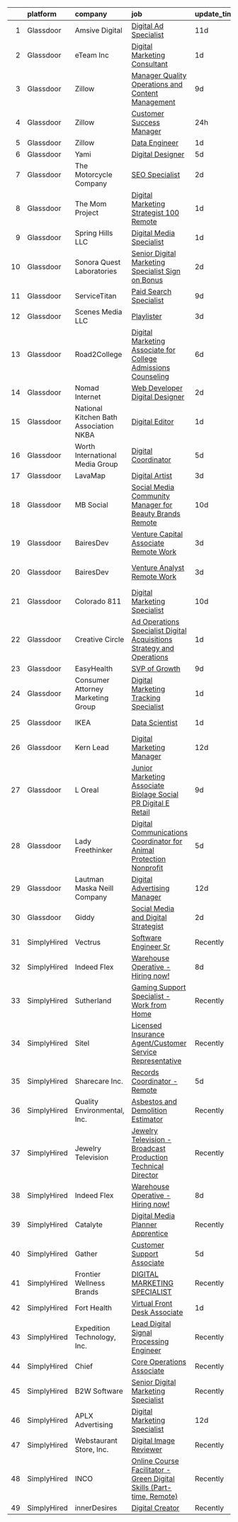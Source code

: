 

|    | platform    | company                                   | job                                                                                                                                                                                                                                                                                                                                                                                                                                                                                                                                                                                                                                                                                                                                                                                                                                                                                                                                                                                                                                                                                                                                                                                                                                                                                                  | update_time   | location                 |
|---:|:------------|:------------------------------------------|:-----------------------------------------------------------------------------------------------------------------------------------------------------------------------------------------------------------------------------------------------------------------------------------------------------------------------------------------------------------------------------------------------------------------------------------------------------------------------------------------------------------------------------------------------------------------------------------------------------------------------------------------------------------------------------------------------------------------------------------------------------------------------------------------------------------------------------------------------------------------------------------------------------------------------------------------------------------------------------------------------------------------------------------------------------------------------------------------------------------------------------------------------------------------------------------------------------------------------------------------------------------------------------------------------------|:--------------|:-------------------------|
|  1 | Glassdoor   | Amsive Digital                            | [Digital Ad Specialist](https://www.glassdoor.com/partner/jobListing.htm?pos=125&ao=1110586&s=58&guid=000001837370e82e8a4fc57b3778ee11&src=GD_JOB_AD&t=SR&vt=w&ea=1&cs=1_3592ab04&cb=1664089123489&jobListingId=1008136900983&cpc=451933188B21919D&jrtk=3-0-1gdpn1q40kluu801-1gdpn1q4gi3ag800-7e8c2956a31b43bf--6NYlbfkN0DB4gnCxYQmhsXk7zDTdDoRXRJHNTleUKHVVK99iXMeRfg7Q8-Th8S11n0JvsN2-CWfvafV0w3ZLnc8hOmdQkcIaCZ_FiNXRg0QNhqFgY264pB_sYBHkftYS4caLeo9OhX_1WUvqNfbNNNGadoCdLsqS_v2ztyUYDaZV7bXULEaUqY5h24ksmPQkblkfzq8-9C_pwQADnRBse3E-IPl886DqHx0SH5P3b5UcXP6VnwGhWAgg0nO6y66cvBXbQZOTIrkjY0czRgQ6bFOfEvWf1u2i4F4BPICTS1b0YDfjlBerqcReBnfJ2lZSeXXD62J_0Fyu_2hI3CMhSg_M06jUvQE5p97398CMlvDo13JfUftQGg4Doir5F9V4cBvHElmuvdpsgw56EpZ9rmrE8sUePHBOSCFrhWNH13uJxSYFQqoRu0yPSqVQUhms9U1KZjRC_slUAKayvi8HmzYpqUaVAcSOqSOTEZW4WFJUMijZ4CGuOYeRy65sspzaOq2jQLClZaW8e5TAFwydemXRsqbYYoiFu2fyotPmoBh9zynzlmLhj3ORMQur82n6nIn2u93Drk%3D)                                                                                                                                                                                                                                                                                                                                                                       | 11d           | Remote                   |
|  2 | Glassdoor   | eTeam Inc                                 | [Digital Marketing Consultant](https://www.glassdoor.com/partner/jobListing.htm?pos=103&ao=1110586&s=58&guid=000001837370e82e8a4fc57b3778ee11&src=GD_JOB_AD&t=SR&vt=w&ea=1&cs=1_7c9ef189&cb=1664089123486&jobListingId=1008158800454&cpc=AC285F3A3ECA6BB0&jrtk=3-0-1gdpn1q40kluu801-1gdpn1q4gi3ag800-94cd8eb53bfaed8c--6NYlbfkN0BrebvuryEatuNHUHZCAQUz0OnV0ltSPb-mADEOcHGVot9rTrxxekT_0oFh76gfC5k5LeVQfnXvI8wM53Y-Csm-5cBb6jwzgR11OBGLeGzG466NRc4gsRcZAo5FARi2Yzm0xM9gTqA7MhLisfmWzblMF6E4pE4q3_0JGe-eNeBW-IZZ1PVcEkWdU6YDPMCchY9O-deZ03Hr4tIoz12vUpcvCNW5THYBqp7GpVETstXKwyqkxvFnZVYhJXfoZjwB0RXTzChr8PjmQhau1c25JtsrmXTxxLI0sLTt-kFotdJ49ipeeLipfMckZnr9CY4dVzeh3yFD7LUCY1iPMgUWIPC41dy-VbbHP4nBH3F3SmyNoNRQhanAs7gYuPleS32qBXnLcvoDhhhYi3SL19eQJg6iAcyPkztraGN1TYZKurU2J-fyVJ2zFUrahDbgJbLNYp9SFhwCIfzXYKW2s2NRECSqn5OoedGWms42WzZ6QMCH7uLVF9UG9xloKO3spPhh1N4JVt9BaPtj0GxvX6n-uJdR)                                                                                                                                                                                                                                                                                                                                                                                                              | 1d            | Remote                   |
|  3 | Glassdoor   | Zillow                                    | [Manager  Quality Operations and Content Management](https://www.glassdoor.com/partner/jobListing.htm?pos=127&ao=1110586&s=58&guid=000001837370e82e8a4fc57b3778ee11&src=GD_JOB_AD&t=SR&vt=w&cs=1_49c5f7c4&cb=1664089123489&jobListingId=1008142971858&cpc=3BA4CE39D5B5DEF5&jrtk=3-0-1gdpn1q40kluu801-1gdpn1q4gi3ag800-b512a9d381083509--6NYlbfkN0ANMurRYyPEXg08u6OamUd1Mvhk-zhFSGYIZgoJR86UvYL2v6MoUqae-sD5DnU21vrYSMqNw6yQSVpDjqauj1fY9oHvo2yLAQmV-lRismGLIIw_J2yM8CgIONIED3uiS_vgikH6i0gPHg8UuszQTH-4pyEwtLvPN9Ahzu_37iSzly4g3M-iCKg05xx3HxPuhMw-ni3pmgw8pU2v317PHV0nG8vrsGQgd-rRZ0bzSMuvvCPJ6dYJ9OOcib3qg_suWEzD_kUtV_wCJQN5MGwOkn5nmTRWz8siDgEvSIhOOA1bK05C7_NyGLhYs6jFeJLV2Rzjq2t4ZWQVaZ3TSUoLBQ2TUDNIIjqo-zllWJ5UBnMPkQOEoQbJnhRmr38oxo7bkpvqx35bs18cgV8zNvz_EaJyt5SjOUgjm90Qqyz6OKQlOUP-P9jTPox2oAZIq4m3LdpU3L0phBq-ANDxkDiK2mnqwqR6ecKbiLJfRGm_gyMq0L-iYe2njQ1aEBkUe-a4-pEkelUep7DrO5-a-nXtJuh164YP6BOZ5LYhsFoiumbrudgkIJSdNXFbtehJd3dwXc6VH8GkRdOVL997Pg5ClP_M6EmOeqxoCwtXUR2lksbIEeJCJUmQv-CpTbalNPtEyVb481ylyVmsGaEL9GvNhXVXvKkmg-bhRNiXpH0huqjONqsrdDJVHtHqqZ93vjhwbs4ioyy5zfehbSViekR5NZ4JG9RmyJuXAh9XyzphGxpWrtLOK4e9-WndT2jNXN11AqTvawCVT8SN_-6L2Arj-LxxWlHRm5DX1wdp281KaO07Mo2wDEPhTU181XCahkE9tKBWkkEWPajjGAbfcL5cgAvRFXjagAbjiN1Z6zYgz_poUqu70pHK3foGSDCXqZv14Iv214FKkcAKDA%3D%3D) | 9d            | Remote                   |
|  4 | Glassdoor   | Zillow                                    | [Customer Success Manager](https://www.glassdoor.com/partner/jobListing.htm?pos=102&ao=1110586&s=58&guid=000001837370e82e8a4fc57b3778ee11&src=GD_JOB_AD&t=SR&vt=w&cs=1_7c2ff243&cb=1664089123485&jobListingId=1008159845063&cpc=47CFDC01B3F81FAC&jrtk=3-0-1gdpn1q40kluu801-1gdpn1q4gi3ag800-26631222c620f7c9--6NYlbfkN0ANMurRYyPEXg08u6OamUd1Mvhk-zhFSGYIZgoJR86UvYL2v6MoUqae-sD5DnU21vqr81Knm1eiaBNvrsQwIm-fBboLLmGflxh6BH-J9SAVrBxqS1XpqarTwnwrcpqYnH6A6XoAeUnSCgVBCyWW0BLEKs_4HrEb4mCvBiWuHX2FmZ7uqpDXr8DxKazsPRva4CytzPCvYyoDCPyVBdY0CSsV0VfDqV_-uH54ue_5FvjS812vLnjzu1Q9Qu7Gxj3BELZT4yjBuzBByA0w_xIq_byOnMUzfM0D4xZW8GiqInw56rWdCYpU_3_FjIcSuAzhTVoq-wpE30uywbflmKft2cWXYiPp2Y5D1AE6U1UBBvBbZ-L1FnD9q6ls1eRBt5bhy9aufpz2Z7jfD2-McFabNRc0PV0x4Qj1KDlIjEt0rEQ9hllqOAcO_TAxzpJASivoZaqQNeoyRD3dzzskwtDHNbccqDVO5s8oxnDVvB7Vzv0lnN8HXN3q6mNtZdquEEP5OF8GjRnK24tE6afxckynNnb2jGgtVpvAoN3OoSkLKm10b_Oq3MCMGYGKrYpHvsrEZY-qPqNEUF9i9-y54FUyFCgWV5f7rT7ysqUg6U3MpXsmHuHbX2Y3LAE4VKv5fZs9HXrNXlkdJJOFnIJxgmpvoQ4PhORV8Y7HSnAW8jN4a0fj79_HOxrh6RoGpiaoNNWAdQTlz8WYL1NBL_7y-PeYin-BXb5PFtuFjLrICYTWyIAlMw3C5mEN1DWr2T7ssY1rwblqV6pufMKcVUjEj1-K98tBmzIdp2gFRratecp5Grp8bD4SXln-bvg-ZAWMQY3CePV1q7VaM42o3vkLHY4RNiWvC_f6b6rLqp39voxGQr1Kj__b1MgtdQxbStZqS9AJ89EQ_v31_NT7QCtHl-LZbkx1)                       | 24h           | Remote                   |
|  5 | Glassdoor   | Zillow                                    | [Data Engineer](https://www.glassdoor.com/partner/jobListing.htm?pos=123&ao=1110586&s=58&guid=000001837370e82e8a4fc57b3778ee11&src=GD_JOB_AD&t=SR&vt=w&cs=1_9dd1ed49&cb=1664089123488&jobListingId=1008158815113&cpc=334ABAF5D42DC775&jrtk=3-0-1gdpn1q40kluu801-1gdpn1q4gi3ag800-9b838f3fa34a3a8c--6NYlbfkN0ANMurRYyPEXg08u6OamUd1Mvhk-zhFSGYIZgoJR86UvYL2v6MoUqae-sD5DnU21vpd6F71dVOA3gwx9yW3PweXasV1ItZVuZv-gGuvxOsIlgvkE7pDD0_Y6h4rBNqph8qUcSZMbYNn-6TjK5vEdB_NXg5EXOgQsb-pANJutfmiLn2YQYJc6MmZqkr_qliwgWoEmiB-mu9r-ZfipXcTDbT3CEvf9xBjtQo-AifD9slph4-K4ykdDZ8ra3NiuGyFu706mOM7Bb6XHNazPBFneXxAzaEoPPOQnLHWOZrNYGv7BKnzTyvIKskhSELVa3_uTclMwAwyB0hax1oK-nkaEtV4kZwhvJ7XlPumYiHPaWGJxvMsVdhwp4H8-YG_QgEYy7nrGrNlBvoAlWGmr8CyG1QdykajTtRHLNKKEYDa2BJs_0lGy4GsZn9oL7-zrpdWbH0xe0Ii0I-pWc9V05AIgQHI_i7_NvK0v4AccLr1N0DCaqtpcCZISuJ0hOQFhTgCFWxlC6N2T5VbhLZ08IFQbHrvWLykQtaRzFhfCqYjAhHIxiql768WsOld9z9VgXWbRkHxvYzlOkOuTjHQbvOwtfMuhPacnYEDA-zin2Insz4fNNLbEEFcNgo7UEjJ1QjSYd_knsCzmCAAnDuY9FNxxJ4YIbpVOfVXMJ2ypfAUnX2jhkDyggH-VDdy1XYSmy51eVWzDBF4LiRgLidMXuiTHk7IL78fxC-TLeiJSQXr05DKVRagi3QF22DuU7GL4M81UIu1SpxUKEGPhviQUBs1NjIxHtpZcvvq6SDZfT2ev0SyrNNHgx6XLVmMwXzTzlWjLRixHT9z7Jgkklc7u-Iom5-xotE2TbE3S00XUTLPGH36vCiBFTZfjvJCwxV6r0nh01Lc8RheUgksHg%3D%3D)                                      | 1d            | Remote                   |
|  6 | Glassdoor   | Yami                                      | [Digital Designer](https://www.glassdoor.com/partner/jobListing.htm?pos=101&ao=1110586&s=58&guid=000001837370e82e8a4fc57b3778ee11&src=GD_JOB_AD&t=SR&vt=w&ea=1&cs=1_57e1c3f2&cb=1664089123486&jobListingId=1008149543553&cpc=F929909D2225707A&jrtk=3-0-1gdpn1q40kluu801-1gdpn1q4gi3ag800-d96790f07ddfb524--6NYlbfkN0DsBOlmEAMqZtav1V1WKZO3RUElpafjggtWvxyDQ3xFSnW2ELFgJeLX3S5xFeisUPMw82b5JYcnJNXu1QexHkiyMgdkVeTHVR0rJVBYbdWKeloc5xYfv3eVNueJ_bKSsVQdqM4vvwnu1xSTpv0VSoFJ7DPATGJpk9r3Z3q7WHdgifquY24OuuFa8uuWs7fOfszMSKLGC-3Sc3O4Y_RvbNKViSIGJ1VDbOQzTLo36p6-y7hJ9-YSsdZPiOFBSebBsRkiV7HrqX2f3BpX19-yc1mpl3PU1-QIH7Y1MhRHY1U1Tpw3wM3oaPwT4lq4Z87fp9fViXZ2Tch7VWZXixYMKLGG42PD7nb8sghwFilxPGawhoKripT01lKtb7gPaSkb6TQ7sMaNjlFpQFaIDxLP0GKAuFTOWI_CGx0ey3NuTD84pQ2o7vfyJMnCmZzYOiq3QZuse-fkRZ5zMQfgsgChnuUCNiwW11YsP-Q88ZQsbJCGjbCM7U1aMOntQZ9sClylG_1-DbpYwvrSbg%3D%3D)                                                                                                                                                                                                                                                                                                                                                                                                                              | 5d            | Brea, CA                 |
|  7 | Glassdoor   | The Motorcycle Company                    | [SEO Specialist](https://www.glassdoor.com/partner/jobListing.htm?pos=124&ao=1110586&s=58&guid=000001837370e82e8a4fc57b3778ee11&src=GD_JOB_AD&t=SR&vt=w&ea=1&cs=1_93fe0e39&cb=1664089123489&jobListingId=1008156490578&cpc=FB7E4A1762AE5BEC&jrtk=3-0-1gdpn1q40kluu801-1gdpn1q4gi3ag800-d51e5010718780ff--6NYlbfkN0BYprW8Dor6kNDGAuuEocyTVe4dhPo-m1VSLXrSOuTqzXvcd9gg71SY5VJwxmYlbE0dOLNNbyQRPHehwhf7S_jHBuffZ0EAY9NI5OJazgoBDFyUiY2bhta2Dys4euR9A3mFilC8RFPcC15ut7FsZ4and82h-1YhAlpdW048XRN3Ls2JiWoWFHRk1SXiEZ7EN9-AjA8SD0AbjmPWc3nrPRJO_KO3iYqNl0lx1GOkK-MiYK_Bldvr1u5iHNI-Cqcw9wKC7xheIrMzz8n-qXVR9ubNQh8e29CtwkwhCjW_96QYLtnk0fXajcjIFJUZds95xkLsiaqzGFQD6FihC7C5O5HTfLA54rIGDBmAiuaJWdrc5WvzQY_WoxPQ_fqp0milWuHyuAAiOy6W2EiS--4CWrvKxuTHv4JNt4Ohx3iBKowATduLeKFkiaQtjPxC_qID4bpiSn7Xv2GDnbRUYwSqVWvq7_mKLFdGBYomRbMZr3NvBwZl0Qsfgd2ZhQ4NEW5upqdrhSYKNkQmcw%3D%3D)                                                                                                                                                                                                                                                                                                                                                                                                                                | 2d            | Remote                   |
|  8 | Glassdoor   | The Mom Project                           | [Digital Marketing Strategist  100  Remote ](https://www.glassdoor.com/partner/jobListing.htm?pos=128&ao=1110586&s=58&guid=000001837370e82e8a4fc57b3778ee11&src=GD_JOB_AD&t=SR&vt=w&cs=1_f2cb20f7&cb=1664089123489&jobListingId=1008158738687&cpc=D2F1DE17EE1F43B9&jrtk=3-0-1gdpn1q40kluu801-1gdpn1q4gi3ag800-afe3f1347b343810--6NYlbfkN0BDp_epf89aHDQhKpPegNJQ_ldQpEFZQsM9OcONMGxWx6pU56EKHF58QjVdAUvn2gU7wp6Hcq9Q4GH_2f11JZrMLabBr9JjHHbdC8EdJi9QeTCjBRnjv8erB5_zPgBpJOZcI2DWEBQTr0U3VcDGhK4276dHzdoFXkEd9N6KVlAPRizZPNIPBHIihUFQhUkQS6XqPDcuHdYtV3KLlkA9wnIaugHQdVz1Zsvn3Gz2KwQ6LlqeGhEwWJZEuOHA4TIfCNzOMfvog_JL5LjLpfXpomSNNknyfniG5VT0E3RgUZEVqHqVqP2_w1Mmyt4NWfmy21t6RSDWjKTgH5N3pDW9qL4o2npkVW_0DUdUlnt3TLzdPjoVmgqG6rUdq7nmROMZWU2YDj8-FB43xd9mJPyju02BCHpA701c3o1clWPZzImkfaS8XPYSP2ksy869i38R0cCzgAgb8e3qA8iqE5NQNE4iPQDJHP7RSOROug0_WrYW5OZ2sWUZSGiKauS-RH8N9KmwYpad3XArv9tPsCp359ykmCVwSAykVKb9Cx88Pja9DEGQxduUPAmhJ_XS3e9JXmgUr3za-92X1Wp_JTxpIXJa8vOF2HiMUplBtidDPk983L-OTmoNNpifIEAObplNaBeg_89c14lB7O7cc1Z33Eea8eHsHW_RzNhH1tjFg_lmLBGrnk88PGlMgqdKf5IgdisUunTMs7560Q%3D%3D)                                                                                                                                                                                                         | 1d            | Remote                   |
|  9 | Glassdoor   | Spring Hills  LLC                         | [Digital Media Specialist](https://www.glassdoor.com/partner/jobListing.htm?pos=110&ao=1110586&s=58&guid=000001837370e82e8a4fc57b3778ee11&src=GD_JOB_AD&t=SR&vt=w&ea=1&cs=1_c6c389cb&cb=1664089123487&jobListingId=1008158776054&cpc=9C2286EA3771AAF6&jrtk=3-0-1gdpn1q40kluu801-1gdpn1q4gi3ag800-4f2ab663d283052c--6NYlbfkN0DCQGkl4yjBXQKrkxms2b6Fc-bGq20qQYP0jT7C5xLs0oAdPAWnnKEPQa6nstvJMIVMRtrAK5anaKJaafNGs5ZPP5woMHrf6GgsgYSfi-Lgj80o0jnWJ0ZfE2c5MZOMpIaT2sHYx1QvebypAMnBwcgJCKaEVoR6d_d7QvgmYMFy1CfgO_Parcmhu3BCfqfHNstVfLC-8mhj4OJNbY3dnCUUeB44uLPToU7RF_oB9X2gZ4ttbnxZpI-RhBhkN5UIHpIWNIs2goRXNYAEhHHcMJlQ_LFTx-l9qvF2qridzTTdAmzE-8WR3bABpJhclcCxAAFKHotsjrSLKMkzcGV0c4-h7s5vZrGnZ4Zm60DOTqh41W7h2JPgr82kMnodezcXfB219hAYq6pUxtRCAFHOT3et07iJobG1XoboHOidztH5RkaZHHmThZ8RJzyPu1KHNcXzyEQ33WcB777oyj2rhiqidLKyC1MH7OCSq1XNI3XBftpcgHrDeNgjWwB7IP1u1DxTfhZShyzdAK5dpEBpPN9d-bRQXAL1IoItFXoKaMsUMw%3D%3D)                                                                                                                                                                                                                                                                                                                                                                                      | 1d            | Remote                   |
| 10 | Glassdoor   | Sonora Quest Laboratories                 | [Senior Digital Marketing Specialist  Sign on Bonus  ](https://www.glassdoor.com/partner/jobListing.htm?pos=121&ao=1110586&s=58&guid=000001837370e82e8a4fc57b3778ee11&src=GD_JOB_AD&t=SR&vt=w&cs=1_310000aa&cb=1664089123488&jobListingId=1008156637092&cpc=1FDE87803EF93CD3&jrtk=3-0-1gdpn1q40kluu801-1gdpn1q4gi3ag800-c468efc7749deed2--6NYlbfkN0CLMxA_imILDyo2OlOfIEYimuMRiFOJPOH2lu7xdIKkrSn4mvyEVXeQCKe6LXsjud7QNkEu6w-SqyNmK3tMa3ZlDmLn8J0lSv5XvX0MIBdT9NAJyv9Faw-kGT6eT4Nb1aSP8_fAvOFwwKdYGu0yUA_iQcHVNiIPlgB2PlVTvOg31ipZ3ci0ce6fsPPhWK14tcsEu_dDoCuIFwDWLkl6U37IVPAumPbznhsgXlVl9K0fHrjPPH8CC0nKnrxYqVLkPptF2jKhvuTukXeA1ca9Z4mEL8yYm82ZrPc5WBGfgxiUlNA1OSn7wS5egu-hsk3QX3UE95tEFetThIoKEUWabDR9gWYf3scK-ozeeslbg5da9UcK_lTws0A-bEgcnL9rbwfdzCYl3cjIlgdNecg9hTMJVG1U9ctTOdME7IWbXnz4PTnoU_mzqfUC-yfHJI37IKngLnB9CCu7SNQr-adAl00Lvtu5LdM54XVN5k1MllrCgZWdeYxb4DN_sVDFvTQ1e5oQKJcn7ha6CGCHal-OJGUBcRgEpNaprEDsNt0rDmXJDxWZXBEgvHlIL5eIRIHSxpttoG-Tx-bISAriq0TvSTmMLzDzB3U7txZMS_lWufKNhQ%3D%3D)                                                                                                                                                                                                                                                                                               | 2d            | Phoenix, AZ              |
| 11 | Glassdoor   | ServiceTitan                              | [Paid Search Specialist](https://www.glassdoor.com/partner/jobListing.htm?pos=129&ao=1110586&s=58&guid=000001837370e82e8a4fc57b3778ee11&src=GD_JOB_AD&t=SR&vt=w&ea=1&cs=1_a4e06728&cb=1664089123489&jobListingId=1008142568738&cpc=6FC5BA77C9A4CD78&jrtk=3-0-1gdpn1q40kluu801-1gdpn1q4gi3ag800-56c33c2856e02892--6NYlbfkN0A4vLM9z5zMJTUZZaLrvsrPGeGpHv9bc4tL3nU-q2B-hDS5thtE9vxNwXi69m8CLaHXRrlwXY7k9Chn1F6zjt33sdo-KxkoHKzM0fm1FuXsK--tENTCU4x6LZiZFi2Ow6NM5s5Id0UBtdB47ellBFaJh9kPOeZ5rg3sFgcJl6dUPdk3p5xzVWxSq5LWjGUgSuYjKd5LFcIqIPaXl3sIyyPMZ9Gj4Rq2VbmV2SwmHS1D0bT4__rSbf4u-J_S0a9q9VjTO6aa-2vvdfu49YRBXdbNOpIHZTwP5qmYyE_YP4H36TmTjXr1Axoje6Ru1yUK4XGO1Rhy9cqMkOJXDpREmusAbmGqC0_4yGqJZ3b8uqxTv-5EYV3ZBej62J3Vl20EoeAo7SK9WhFCz7ioHa9WG3vnhElBUirT0I8ahF6Gl_XYjgTf54LEsx4kbb2nP2YdNYyPh0h6vSIDAg3L7wu8A6dgerreSQ6ncfkzxxcuWQjktgj2LwyWrzSo9Z-cO8W5xLVBcKIi1VnAZw%3D%3D)                                                                                                                                                                                                                                                                                                                                                                                                                        | 9d            | Remote                   |
| 12 | Glassdoor   | Scenes Media  LLC                         | [Playlister](https://www.glassdoor.com/partner/jobListing.htm?pos=104&ao=1110586&s=58&guid=000001837370e82e8a4fc57b3778ee11&src=GD_JOB_AD&t=SR&vt=w&cs=1_b5a20747&cb=1664089123486&jobListingId=1008153522158&cpc=334ABAF5D42DC775&jrtk=3-0-1gdpn1q40kluu801-1gdpn1q4gi3ag800-ceace85a20f6c603--6NYlbfkN0A0fDXu9eF39rbKD2xdim8xGEgksx_b2RsJFxTRJ_NJDu5s6a7KwXTJSZmwKOJfoi0Qz60Q000XOVXsRDfxb9ZcCTqAu61i5NEeRXcGAKmXEH4tmeYiZmY3R6GAdEAubxxZDA049_kGnOjh8_y_hYfN7-MnoU16JFpsEZGcimRjmqU8zveod_X4IQf1Lt7MltMB10VC3VG6gXuamvonJqZ-P7BUuF9vQniXFSfstjiBx8IoG8msbJ5LpqVrZ8ogyDvivVPiIulVpNTUWyl1BaWFl3WAQDe2CU4fFPSiiOMtfNgS-CHVf0iH8qKrsPvmeHs9DTv4IgkX4rxRwuoFAqkXphynJWW9oHUTHgachMqbTtN3qsQ7SlsSflZHcoZtJTUcYmvQnNBRU3pHtZxAReJJd7BT96MU_gFVyiPwOf4p5WhZAkweYobA-KDi1dUjzV4zfDIDQzi9SRKcgSMTUbXVUgAGrWYpFACMEZEgWpDiD2U0mttDAAt-Pep-ZA4aHnsZjhsZ-PD4Q24BO_83qFzZ_9jN_x372sdwgnsCywnfKRiN51hFrIDrppR75fZKyZc51U-3gcPaFmfA9nvamV4s7DmL4sKtRmWEhLnAxHo_mIpKEcq2kswR69Q3pcZGA--S6DFDk5eJ2g%3D%3D)                                                                                                                                                                                                                                                                                                         | 3d            | Remote                   |
| 13 | Glassdoor   | Road2College                              | [Digital Marketing Associate for College Admissions Counseling](https://www.glassdoor.com/partner/jobListing.htm?pos=115&ao=1110586&s=58&guid=000001837370e82e8a4fc57b3778ee11&src=GD_JOB_AD&t=SR&vt=w&ea=1&cs=1_632667d1&cb=1664089123488&jobListingId=1008148102236&cpc=8795CF9063CD573D&jrtk=3-0-1gdpn1q40kluu801-1gdpn1q4gi3ag800-ffe516d4d177cfce--6NYlbfkN0A4hgeKHdLyHgzaskNEvl2xXMVaueUT71iJOYpLYISQUH_rOuc1_2njAimAbfwl-Xl_6MAE7JmL6nMY_uZhy4cIBWg-2YfQVOJb6gpRG1WMFRsT_JvpUKhk0RN-nfIIZ7sZzMF4GmeUePWA_upjrT5OsNbY7y3J2TSDrKoqOx_HoCFJxT0aKkCPFIPriZLtP7K1VR4Pi3pebfjQZ8jkQ9FECuS1wLk1e-rlUthOzIDFIfYIGEJF922A73dq1MfgarYhdNei7-JAbAMzep_34gqi8sUhNLXBSCbNFrr2HkXYoVAjwlLKQ5T4Be-hVVCvE1mqUSKIBd4X0Cb2G4h0GiCw_m7_e7eyLfKC4O9P6-rUEeyOpAfjxfqkFWmI_QGfk5ibxOWbvZh6eyJWhmnjGZe-Tl0QzOEXBFhqoqXcJWRCFoAVCm8sJtE0fdJQfjShKhg-VYidOo_ZmU2hdVBSf_b6KnrcAfHdzPbVIphc2RXLCFGQpanioFgBtD3bULWW-sZIfLhn5Ju5-CtN7oZxmDN3uXza3psut67Eb9LIMdsgcw%3D%3D)                                                                                                                                                                                                                                                                                                                                                 | 6d            | Remote                   |
| 14 | Glassdoor   | Nomad Internet                            | [Web Developer  Digital Designer](https://www.glassdoor.com/partner/jobListing.htm?pos=106&ao=1110586&s=58&guid=000001837370e82e8a4fc57b3778ee11&src=GD_JOB_AD&t=SR&vt=w&ea=1&cs=1_bddf6b99&cb=1664089123486&jobListingId=1008156535200&cpc=9EDA28EADF1DF7F0&jrtk=3-0-1gdpn1q40kluu801-1gdpn1q4gi3ag800-23ce8bfd8a2f92ae--6NYlbfkN0CNayYzF1mBaI40OgT78t3Q2d9IxlwDzhsYR4HK7epYUZ7O1a9H3LGGlr834IRh8D4g5f9Pb-XN-gT3ZkZYa5E1e4kKBbadp1AMzPNW4tOO0gcsWBKHFCE7T4TvPh4h10Nq1OSdKSAoNZbz09QH840C3UVZwwqSirmOasX4OPQ-xbbBRAXHNZUHvxQmMXlvD_GuTlZa7RGfRklvMqO50g1zpSTMTnVIEUEjyilsIVcmNX2GN5map2F2ThFvQ0Of_d8jFD1Q8QkNWQlh67dyRIpxMiycKdKonmgl31DkMPX_i0J8hH_8jmu0mqVr66og5I43nCMcZ4Hx2oFlYeej7Vgms6yXsooDCWvor_rk5H3GHxc_Zq773DqfMa65VUWqzZ2AyLbJDw9Za9NP3TLQxOc3bjVzryh-JHRqQKGZRKe8IER8QAVFY1YiIyLFY3oiPgVya-Wmzsgs6EyHkQ87aoKQhphUzJu7e36C6E3_wVHHL3q-m83m9IZcnPXycbLhXvcdProoYyvEslc8DuXk5Wvu)                                                                                                                                                                                                                                                                                                                                                                                                           | 2d            | Bulverde, TX             |
| 15 | Glassdoor   | National Kitchen   Bath Association  NKBA | [Digital Editor](https://www.glassdoor.com/partner/jobListing.htm?pos=122&ao=1110586&s=58&guid=000001837370e82e8a4fc57b3778ee11&src=GD_JOB_AD&t=SR&vt=w&ea=1&cs=1_e7bd8e47&cb=1664089123489&jobListingId=1008158819448&cpc=0C139D4CAD5A6DB2&jrtk=3-0-1gdpn1q40kluu801-1gdpn1q4gi3ag800-77820f89412620a1--6NYlbfkN0A_2iqPGZxcgsAR2bOgTzJLmJxOCQiaZK4v797XVLdbsLMlBVCdbsaBrdmqn6vk_nSLe3QTabzSb6gPxUeJBmUeQShit8YjjzYjtXZHoDF34er5Wj33zpq4aHt_6r6GUo77xjJ_leLWxd_LlZoPx6j_MJ_8r50BX7gS9_-2G-38JHOoIY_J9nG3PmRh2aMQZq87gQao6foa00-XyzFGbYv2kp7hb4dLKBJEN7IOK0nAF-a0sEV-ynpmRAo2Nzb8M6RWGL7jk6kQZp_0gLacwKINxY3beJ482b37T03IukSbAQUJ9A6WDC8xVwXHreQRI85T82PPBcS8GeP1a53LHvYl_RqE9b4Py1qc6C3PxkgujAeTV7CyGGe-mtD4E7kDGswvdI6oP-WuB5Fajxudva6NJqWM8g7IxYvXBgQl4nP2kPAxm0J5tgV3DOVrtW-7nBT-AZCL-HMbrxYI9wxneFabfvlsHLvfS52QVkak7z6PqOpsDxT0k_6abTrhqPRpciA%3D)                                                                                                                                                                                                                                                                                                                                                                                                                                              | 1d            | Bethlehem, PA            |
| 16 | Glassdoor   | Worth International Media Group           | [Digital Coordinator](https://www.glassdoor.com/partner/jobListing.htm?pos=112&ao=1110586&s=58&guid=000001837370e82e8a4fc57b3778ee11&src=GD_JOB_AD&t=SR&vt=w&ea=1&cs=1_78b34a14&cb=1664089123487&jobListingId=1008148878931&cpc=C19BE7EA145E205E&jrtk=3-0-1gdpn1q40kluu801-1gdpn1q4gi3ag800-d119a0a992b60e42--6NYlbfkN0CPEiJEzZq4I_K6S6Q9VC1QMfIsI0INZ1UYi7vjgDL48cCf6Mzuyr4o4yg9HhxSdCRWiqaFtvSGZkisQbOutwOmbvvIuCna8kbHA9F31qv35Hz8k6ynNZhF-o4QBziTzMBGsVkf82A8F4kSKSMbmKHQYqQS1ziRCk0_SJSPrD-gZDMYOG_kv6K8QvbWGwGqOmqh1A0CtkNSCsVo-Lkp0UaIXxF0-zNBxeBlJlnICCKHykPKPZVw2JuT7acWM4-iq1q_3L_-j_hN-ZqL5x8KRqLl-R-5IaYxWvN5DGukDa3n_t50DSLwdYxYq8DhPqYgO5-l_xSMiTtxWtsw6_0P7pP-65gS2LcvdqS_e9EgZEv-4HmQkGf-VREknOZaizPxWA76MmqAI8HtTEf1WVnF_0wMmgvlV7zvofXQAz_ZzkEbS1gwxhXh6xs9HBGRx9F9vvKydHVkotbnh3xBB6-aruoqXAsUksFTf36GkgbC-RcSPNCAOU6mT2h9WCDuRh98cPg%3D)                                                                                                                                                                                                                                                                                                                                                                                                                                         | 5d            | Remote                   |
| 17 | Glassdoor   | LavaMap                                   | [Digital Artist](https://www.glassdoor.com/partner/jobListing.htm?pos=109&ao=1110586&s=58&guid=000001837370e82e8a4fc57b3778ee11&src=GD_JOB_AD&t=SR&vt=w&ea=1&cs=1_091f8ac0&cb=1664089123487&jobListingId=1008153486143&cpc=B076152010A3B66C&jrtk=3-0-1gdpn1q40kluu801-1gdpn1q4gi3ag800-b4e16c7794ca804a--6NYlbfkN0BvffYVbnfQbS93BkAhZe1nr_iwjsb5JUyOPZS3_wkjOTFd8zYYhgAjN7dkTL6E6t4t4Ii3xFWcYE_ys6-VyEPHPNop69PjOU8TNo7BFqIux-7Eot9YI3POHowBRmwS-1vpTfl4aBjKNbocmdYE1IydTxc8XdYgAe1Tjnal5WCbcXwjExBhMbc3T7Cs4sXPqRTcckaXs7SUE_06IziZOo8-xsFOjcqPGqVrsppeRjqCl-0BulZXkY35sEbHvSG-vzOUmkipxoXswLoY6D7yQFSPWsh8zWRRPKnUcdUEV2tZ4hhEfODTMEMvFrJ3UK60yMt2r6dGXLIMg1-NNdZ6D5FE9zMR_IW0Mi8WhvqbjefHPssCV4ckmZvulWiDVOdcIaXSW60YeID_YmZ_6nxbu8cEFaoh390jtsz7CsAfs_jARALVQtYEw2Wrhjkx-H6-5_EeXLWQePIchI89bzSOiavUaTPjkks8luCIW_a1fCa_k4wMPCEh1bC0l88QwF6D50c%3D)                                                                                                                                                                                                                                                                                                                                                                                                                                              | 3d            | Remote                   |
| 18 | Glassdoor   | MB Social                                 | [Social Media Community Manager for Beauty Brands   Remote](https://www.glassdoor.com/partner/jobListing.htm?pos=120&ao=1110586&s=58&guid=000001837370e82e8a4fc57b3778ee11&src=GD_JOB_AD&t=SR&vt=w&ea=1&cs=1_2c40ff5d&cb=1664089123488&jobListingId=1008139765480&cpc=AC285F3A3ECA6BB0&jrtk=3-0-1gdpn1q40kluu801-1gdpn1q4gi3ag800-1f02a10842423245--6NYlbfkN0Cd5ZvLdai7cR0fypH5_WiGezUQesq24dbKuF0ly35ya7XTnX1N3U-qmUnN1juhZC8Ha5By0QujzNdoUjPGITTvI1jX0DeYro34sVqd_uW9Vu2499iCQdJ6m9WxZNn4tHHsAOhhSoeCLPDPkRo-xgD-NGVCZeDO0DKWja8UkR-jhWfBlL915A9aLETAlmcb4G4c-HQ1ZhggAvIVL61MdTD3cRqXU4Tqsc6yPgLSPfRnkh084_Ovg0DfHUjLy0a2WmB4xYAU6QCRwQqVCSdD0vvPnZXgGDTwcrL6RjVXvBdh1Skg44Jfg1Bd52Zbe18OJQezqu2PhQsYgpC_8PI2N1zxKgwZCFmnCulVQlcAA0YkYKTOGS1ZlBCpGjl3N5oO_ltXYZerATGvnyN1mUfw87npG1yhdHUTxz1SANiGvPAmNeE2LNF9GuI4Mgy_3wsg_o4CUPDiviqR947737maSm0h5-hjYUNSnu6La1sh7gSg7Hc60JyiSo1F0czrMoJKlhVwQ9IOnD95uuC686gJBKX_Ax7A1URwYwwNtXukplGClA%3D%3D)                                                                                                                                                                                                                                                                                                                                                     | 10d           | Remote                   |
| 19 | Glassdoor   | BairesDev                                 | [Venture Capital Associate   Remote Work](https://www.glassdoor.com/partner/jobListing.htm?pos=118&ao=1110586&s=58&guid=000001837370e82e8a4fc57b3778ee11&src=GD_JOB_AD&t=SR&vt=w&cs=1_195c967a&cb=1664089123488&jobListingId=1008153523243&cpc=3BA4CE39D5B5DEF5&jrtk=3-0-1gdpn1q40kluu801-1gdpn1q4gi3ag800-3fbf3c760cbb914c--6NYlbfkN0BfEGkshao4EhrCCf7LYqKO8VNtf9vkQrewuI3DmTR_-G3zJxSBeo1O-SB_lpKRvkPM-bPc5FhBW1AVAa1dAhpx7S6OFnnZtz1kHBshyn7lLNNFOhbcYGmMiVi8B4nuqR5qEh3KtvYMcCfO0_G_yQfElINh33osgsXozxmcHeFE5xFrtuvvLp2wCg9xriVYsXyZSjyHPaIyZQ7jV-28sMckOZFQPX90L3ojlC1qFDvOFSmjyuZTHff-kOhJq_2T8vJNR9_BUeClEYA0fFKdkSZK7TIFSJvV4TxzJcCcmMesl9OTZa-CWYhPfvv4mAtPC67-Bdz4hPTt6w2I62GAOrw-1wBmYcUkZJVObuYvLiiaZZrRPoY0lWsKTGkOoZG6qTyddkhl7MXY0gYCWlfFvhmNtMd7-3ZFF9QS9OU7aXLXGLHGSnpyKYNRBnr0SungShCdWtmqCbYAV5okZaczP1o97yvAZwbT_SCAH-zAbXqdYtYVRPnkDyZsmGGAXCmcthpOONA4_hBa-UNakYknzikihvZD5FanzDrNpXmqujyFSwk1rkrDGvPlsm9T98D8cCwHWrjQZ8pOBw%3D%3D)                                                                                                                                                                                                                                                                                                                                            | 3d            | New York, NY             |
| 20 | Glassdoor   | BairesDev                                 | [Venture Analyst   Remote Work](https://www.glassdoor.com/partner/jobListing.htm?pos=119&ao=1110586&s=58&guid=000001837370e82e8a4fc57b3778ee11&src=GD_JOB_AD&t=SR&vt=w&cs=1_d93cc01c&cb=1664089123488&jobListingId=1008153524537&cpc=3BA4CE39D5B5DEF5&jrtk=3-0-1gdpn1q40kluu801-1gdpn1q4gi3ag800-e25987056cbce8c5--6NYlbfkN0BfEGkshao4EhrCCf7LYqKO8VNtf9vkQrewuI3DmTR_-G3zJxSBeo1O-SB_lpKRvkPM-bPc5FhBW-jT46j0oDWYhi8ITTKsSHyZqHH4JcYQLrMIGmIeL0yEpiRBnOXWO8g8wtQwppxUgLLFqvtg5nuLuE4eKdvXJ83QWTHY-WZds3fP-Gl5JknjY8OM3dAAqJDh6KcR9jaQAa2Ag9Ny8uY_gklYwU_RQCG3k8ZGRvAN-7Fqn6AoJ_Ak_ueLWe-Zw-I2uihe1ZxvMIHnGAL7VKJclkRP_L1PDXF4IcwnzwNo-Bx8lj3RvlUIeZh1ph_4JmPbdaZqovrBnOig61WhXvnigEbfcSpTRdwHxNPZ-wMVQXwRLMGJzFiEBiZOGZryAj61Jkje-ElW_I8Xa3PY2z5O3j_DxrAYyWITsRa7ucmDNjd6DPnQgvi9PFckNX-SbPbDktwpse5uZ6iSFT_CtIpy8m49VbbtQynv9VMZF_hLujChz2zOdLcQKBkd1b_7L8bs4g6mLyUsXCsd5-I_RFIivf4M9wm6QsyTYUxDkuj08kKohyyvafVxhFQLMPCw3qLe-d9smfysMA%3D%3D)                                                                                                                                                                                                                                                                                                                                                      | 3d            | San Francisco, CA        |
| 21 | Glassdoor   | Colorado 811                              | [Digital Marketing Specialist](https://www.glassdoor.com/partner/jobListing.htm?pos=105&ao=1110586&s=58&guid=000001837370e82e8a4fc57b3778ee11&src=GD_JOB_AD&t=SR&vt=w&cs=1_0db24939&cb=1664089123486&jobListingId=1008139772872&cpc=7095061949A44974&jrtk=3-0-1gdpn1q40kluu801-1gdpn1q4gi3ag800-53ecaa087cd25d25--6NYlbfkN0A2D9MDupAH3gpl3I_yLW7OmYTM_J7dW2MpXltJy0BxR2et7apjp4laoRlX2FYit2o3DeZhoURhrFcvyWtjhaihNodS9s0yQpjH5EtNG9_VfrCJU3ojpuO1DBajjquS-qFi2Xcwg2pzuxiZH9GJvOqz2f1LDDLFiGxFi39gvmBx0JXjoV6QW6WJV9U7XYb7ToAD_rPfoaZvjPlwUBMGNSIjNyWcHuUCfsewO32bVuTYpPE9MC-5trORc1x_nTBRX-fetmU6Y9ZncYsn_kNWRroC54sIa4u7wK6F0nupnG-SO2vk06ZDcOk0-O97yFuKQUqyxzYJ9FIn6Ezh5sMTiwwWCzfeQ_MzKU5QAlHDpMg3nU8HOELiRS9MsFPlUPrBJr2sup3o7j6OwkKzg-6V6TLq8LQ9e6k8pqdl1YOpQlTi6aNn4fBYU8vcPLURDNRlUL14YG43cfIDLSXuA4XsFe-QR0JIE1CniHLqqxMzFVvSH9vcTXlq2hA_GRrULces5jArdahmRSgujt0ZJQFG8Vxavms09vy2acivajgTZJYLLfU2zmZEig_y_fXP6V8ByvcrOxapIswg2jaT2_O-gDyMsyIt0mh8arw%3D)                                                                                                                                                                                                                                                                                                                                     | 10d           | Golden, CO               |
| 22 | Glassdoor   | Creative Circle                           | [Ad Operations Specialist  Digital Acquisitions Strategy and Operations ](https://www.glassdoor.com/partner/jobListing.htm?pos=111&ao=1110586&s=58&guid=000001837370e82e8a4fc57b3778ee11&src=GD_JOB_AD&t=SR&vt=w&cs=1_a684948e&cb=1664089123487&jobListingId=1008158063038&cpc=C3517E2410EFB392&jrtk=3-0-1gdpn1q40kluu801-1gdpn1q4gi3ag800-bad833f1f3601109--6NYlbfkN0BPwlZa85gbT4Q3XYQoU_uQn0Qmw9zd_9UNfmcwtqAVud1yvyq1Z4UAlx1bxhDUi3LLFLUld_1vJlyLAazaasltzZIynSpgmJJ8I9cRYPfGZc2lmfGHQdTKK7eDolkFyyMDBsF5KA09F2fDX-CTqS7uwTGFRENAvfjMM3NpwjlD_ikaZBriIQq6TykhiJRiCkWSHWhvrFpwaN_ZZ0h-Whb6CdXD9sVe5Jf5cJFT0mM2YObpDT57S1tVybmKmFjj_L9BioeIyN0EKedUCQNNpVM4XJ1XBSBrocWqqEgVUv_i1tGvztNpavqKKB_qiLwDgzAP6CAyud9WulSkaSQcvs1PnktbbLsPnYybpga02Nc-3xbeWhFfB19A_LeFYn3ylGb0icYpvOmsY3M2V0ICxvGI3y8tr3gnhTcB0dmmc1pCfiyM7FN6o90b0YznGAhwuCxEQOVuPzWGFPtCe87O7BVv-rOX3h0wJ6nFWm9O1uBiFTllGNiB97ABZg024NDkSKCqJd-smjPQv77e-R-9_khvveqLOuQXYwg%3D)                                                                                                                                                                                                                                                                                                                                                          | 1d            | Santa Clara, CA          |
| 23 | Glassdoor   | EasyHealth                                | [SVP of Growth](https://www.glassdoor.com/partner/jobListing.htm?pos=113&ao=1110586&s=58&guid=000001837370e82e8a4fc57b3778ee11&src=GD_JOB_AD&t=SR&vt=w&ea=1&cs=1_325c4398&cb=1664089123487&jobListingId=1008143523541&cpc=9C2286EA3771AAF6&jrtk=3-0-1gdpn1q40kluu801-1gdpn1q4gi3ag800-f11985b3bdaaa015--6NYlbfkN0Djau2LalOJKdVs7btQdmGFwwaPGZucrkHvpe05BkkDXrgcjUyYh7aQHRz-U2tO8FgzxissRXM-ahFpRms33zNvzhjPQp3qelIgXBGyvc6yb2TiMnh0r_3j7Zt2ycSueLpcqHgejWHWNDy7nW_pPo0eX0LEvIcalj2kapMaLXw1md3l2qAsFzDH-jV5lngFZkIIbnatoRj2F7eiqbtmAqt6vdx09jevnKCc-fxllbYkWMRpiadsgYMOkxQxO2SAeUEwMUNo5jAeC7BX7IZ6h5csAS37uX3qrujgCdyK5la8q193CDMwSBAJkNwgo2uCJw6oxUp31pqRfy8y7aL_8OvFyxJ9ICu4XlKgCCNpX4kMIhxqGwZWSjJn9BTRFxH0qotKbvX0TL5f55CzNb8Sr3IvbG73mqaiAWuiLrihE_RvYMXPzZX1JCU8sLk6ZXICHL9_AvnQFykMbDaf6z8yFBoNQBYQU9aIkhi5GW5fOWnhk6hCYhfXHpI8wH6hBG8daXOAoMCsHJdDYw-HUkKodYJy)                                                                                                                                                                                                                                                                                                                                                                                                                             | 9d            | Remote                   |
| 24 | Glassdoor   | Consumer Attorney Marketing Group         | [Digital Marketing Tracking Specialist](https://www.glassdoor.com/partner/jobListing.htm?pos=114&ao=1110586&s=58&guid=000001837370e82e8a4fc57b3778ee11&src=GD_JOB_AD&t=SR&vt=w&ea=1&cs=1_e6f97337&cb=1664089123488&jobListingId=1008158895601&cpc=7AD1D84939BBEEF3&jrtk=3-0-1gdpn1q40kluu801-1gdpn1q4gi3ag800-f371e6e28049b14a--6NYlbfkN0BfQLkhLso25WCa3ShLycHfUzDFgzoeJpBiutPyH_1mx7q4NCO28RQTL1ajTgqzJ2D1UNeumeCR4r07IrMxBbnFu3A3RKY7QLyz_bY40Pw53qsA8MUHdLfkS7iW2TkkR5BWoqBC-TAlU9hmQufi1e79v-eL02f6rHGoFklBohJPJADjFRgbmHYNPzC3CUSrDs1YbTBc0celGWE78Isbmew2LMlqf39wkcrSQcoSYJEN4FcaSJg8ZBS6LwIYbL28JeNOgNNOVp-PH4ZP15DD1XeRDbpBYYXZVhL09u1AQ8EdbXspCCGrIOi8v3EUdQzqQ0GH8dGWew5S33uQ-q9dSFUqS1tCCTgrqN3hNmyTvIa3YPOkNDZk7ZCxFQkw5NYmnOxizqFqfkNecmchw0kCaDL8rvVM95MHC_0UIOAHSIq5_3B8OUWpz7MVtaRqyH8XeWgs4ernX2TiW_xwDz5jHqTXjZjRXJEumNUFO0D73LTPLgmcvamOXUb-Vw16yiZnNU-YTTiZ_F38nziaNl2AGVbdib4Ruup06PA%3D)                                                                                                                                                                                                                                                                                                                                                                                       | 1d            | Remote                   |
| 25 | Glassdoor   | IKEA                                      | [Data Scientist](https://www.glassdoor.com/partner/jobListing.htm?pos=116&ao=1110586&s=58&guid=000001837370e82e8a4fc57b3778ee11&src=GD_JOB_AD&t=SR&vt=w&cs=1_cc32ddc9&cb=1664089123487&jobListingId=1008158939568&cpc=8795CF9063CD573D&jrtk=3-0-1gdpn1q40kluu801-1gdpn1q4gi3ag800-7aa931a144206afe--6NYlbfkN0Duvs8W9J3ng6gJug0TleWEiZhMTn3xkaahiVgbeU0KWY7EIJvg5hnSIF7iYU2XS_0xj_mfwhTbbiK2-eaO7FVHG3d70A4haC81yDi05qU6U7cENPECgwExTABczgJxodWM5RXoiDaF6ZI9EYRzr-JawX7UpdJH8MjPL_QrL0InXTv0V9AdLkqfNDSozQ2z2ip_NJLb8BAISFuFVMIILPupYLp7KIhAcl83yR1bjLHBiOGcfqD_wtygmXkUmEz1tSIXJXnoSVG1CqGEp4hizy_cE9LHlqZ-x2pqCMoFcoFK1kDpEXs_6OWZBB9VvVdJkJV5u27zphMAUaBivhX8yVWjZxt7nY-AUScBUo3DTZW5nMrI0k-okGztnH5YAzjyH7sQWlRLg78W7AzMg0P4ABxQhGuuWiQyLV7cIYV9LYGmpW_bPsScs4yLMCD38X3IV9lQMq_F7CXZbGiKHbfnGYkIMqa7QaWztE5KUokfpBcSqNI9mCfSPFdXfbfmUN8eSjD3773v3OTPShOpl_di_NOWy1XNuWlWPnwf17R-dHdjWOUNKz6tdkKuyHylUGtmyEA%3D)                                                                                                                                                                                                                                                                                                                                                                                   | 1d            | Plymouth Meeting, PA     |
| 26 | Glassdoor   | Kern   Lead                               | [Digital Marketing Manager](https://www.glassdoor.com/partner/jobListing.htm?pos=126&ao=1110586&s=58&guid=000001837370e82e8a4fc57b3778ee11&src=GD_JOB_AD&t=SR&vt=w&ea=1&cs=1_df8cb344&cb=1664089123489&jobListingId=1008134047864&cpc=8795CF9063CD573D&jrtk=3-0-1gdpn1q40kluu801-1gdpn1q4gi3ag800-6366b9747cb67162--6NYlbfkN0BiAkVV4DjQLegkf3ReR77_K0Y9ManskmLdez75_p7kMX7FGh1GBcEtBYrnLet9GDAhl57rlg06iUTFRhP607mqAITz6Y20RfNHV9VixktiY5UyfB-sr7ztElV0yS91K9_IyS-jpTixUVzCWTe_5NOMJ1MNEpmwOtlXfqNUQjfGNpIvOM-rJiG6nxtKMZDbuc-g81WTdnANOd12nou2e1FA1FCSeMG-mPdtzeY1Uedlc_ZK274sWAevQgt8NaIwbdX91ARqEbNaXzHniHMZbmHfH0j8NRonCMFRSX4VDlX858jZFPS8hcTFGFgzTcfIExMJy6kvUcHxFX0cmEs2wNTKrOZIkA0y9l3x5p28yMQBYWqlJt8X6z5afFnJ2EzE4soXt6PBCIkpMnNgQFmEfVHaUg0qwPVJu1QM4aas3cOstCDVMpge6yeNKZpkWsbtR7sNXbFNZzvb4zgtVTTNTAiCJDe8xmYe8T8L06yFiFYD96LnKK6TXgzctJq8lXDMQe8%3D)                                                                                                                                                                                                                                                                                                                                                                                                                                   | 12d           | Remote                   |
| 27 | Glassdoor   | L Oreal                                   | [Junior Marketing Associate   Biolage Social PR Digital  E Retail ](https://www.glassdoor.com/partner/jobListing.htm?pos=107&ao=1110586&s=58&guid=000001837370e82e8a4fc57b3778ee11&src=GD_JOB_AD&t=SR&vt=w&cs=1_fb61ec35&cb=1664089123486&jobListingId=1008142971808&cpc=8795CF9063CD573D&jrtk=3-0-1gdpn1q40kluu801-1gdpn1q4gi3ag800-0a7e98098e55496a--6NYlbfkN0B--xwTx5z5GtX4kwB4PKln9ei78TGhUZ0jXbBonS0qzEhzYeEaBt0GkTPTcdrr5MkTvBYFlvDRYqbz8H-ELOTIUvqZWqXeNIOaqUs9iqUlWV23zTEpT2o1gshsMwMNBreh2B4SSyrW-efzSazVViC52y3UsGz5TQei5E8LufOJrJGQKYp6quv4x-ZfMbOfNettdiooKzOQBTaacrezzpwhL8VRwKiTlCE3X7qdAXgmKgvP_hUzVB1Q_2uB5di8H7nhDaJaQm0AXszYGXfnJ9Sbjdxfl1Tu2NcCuyen9d59b5uuryfsQx9USmdV3DjlfYzeUm1X10yFFiYeKwC-IPa2xMO8rkFbH6Ba-H2ECTJFuiufEWeY6GrK6DFsCkEStDeeDsz3pkZObFGJFvMohLlHEHFNa_JJI6pQH77NWzI9gZdekwBMxSgb79OfnXGkl8YHHWkgkOepvUImBfVE6-L1gUpT7_lcmnfHkrNtPkuPMNDnRzBYIzxW8Ez9JF4_IeaPeNGXvVuNWsscOTtnKUqF5vmXGs0FVM4n-KInVAt5ktCMnUQGMNNt-L55-LR5fEzTzUUwyxIG4Q%3D%3D)                                                                                                                                                                                                                                                                                                                  | 9d            | New York, NY             |
| 28 | Glassdoor   | Lady Freethinker                          | [Digital Communications Coordinator for Animal Protection Nonprofit](https://www.glassdoor.com/partner/jobListing.htm?pos=108&ao=1110586&s=58&guid=000001837370e82e8a4fc57b3778ee11&src=GD_JOB_AD&t=SR&vt=w&ea=1&cs=1_b7e6cc56&cb=1664089123486&jobListingId=1008148864339&cpc=8795CF9063CD573D&jrtk=3-0-1gdpn1q40kluu801-1gdpn1q4gi3ag800-c053d7d9759131bb--6NYlbfkN0B0vzvUM34bDp9CaFjTBGB6YUqF5MxdM4kIYGemUcRlQXPVlSPAJK98Ov_kh0v4NPoZxJ9L_8JneLVrEaiGCkwDpoeHoQSwSKj4XoHBUdwoP6h1V1Ccc_usZScjZAL84C2toZ74h27QW2457_zjlsAw771OX1c8BcIdtxg50Nw3GoOrrlMpkh_Pc284MmtslHkFHjh0cor8Wwke2xTfdbP4BlRHLK2XaBMvYi9y7E0GIrmAMdaBcVPtsG03wsSSYqF6-KOaGghvCTFuu1w3ZVPiSWekiFwTkJFmdd4mEAprS8VK1U5B4VkmtfMTQCcH-zMhfCS9j62hHIM5LI2v9sbHrgJnpu6to6tRes1gPTEV5jvCQc3t5AEddVFVEAV3Yul4v1krYpqdUkarS2bnPZcrvBDKccAPnHCpamm8d46LKfgSqYV8R2RsSWZNI5JxDFlrE2GmYv0DP7G9F48RYTPjMQTqcWqgaIIOdFwcwI1QDjKhKlaYuiJOdc5v2hE0WQ-xD-VcIf1qm9PW_PPxKErDyVxaYfzJCgpVLGZ5pHz1uY5j-CbtRUaE)                                                                                                                                                                                                                                                                                                                                        | 5d            | Remote                   |
| 29 | Glassdoor   | Lautman Maska Neill   Company             | [Digital Advertising Manager](https://www.glassdoor.com/partner/jobListing.htm?pos=130&ao=1110586&s=58&guid=000001837370e82e8a4fc57b3778ee11&src=GD_JOB_AD&t=SR&vt=w&ea=1&cs=1_2fd54b28&cb=1664089123489&jobListingId=1008134542747&cpc=6FC5BA77C9A4CD78&jrtk=3-0-1gdpn1q40kluu801-1gdpn1q4gi3ag800-d9149dd574b6da4c--6NYlbfkN0CH5AJMdvbiN96cQBW9blonJzxN5UCW1KPOX2QsoH-XS5aTBKpVCd1U2FzV9gqQwVksXStu0b0KXoxwzZXMXYafZmyn2kQ8Ckxbdp2pAsftkOktmsorkz6gdegqJAj2YS4aObhz4Z1Y5hDyomih6lnmolaQ9DeSDwd8W5iBWM7XobEfpoI_mfU7Vu-DkE4t6R7VEEYKlSwNRIsLG25I15vwY19GnBuVH2WGndPrgcks5OSiZDjtVKFJvPQkSMRD1pQZLYkRYr9OzDUgZa8bx-yTgrPpm-QTzteXNYmzeSSRYitKpG4Y1CXFELqR-FDTLMBRyXALxjR-uhZ7MM0TpZ_4evAixEPcYB1HA5P9Qc2bcCDfeSfuDo2lUUvuTGUXBZQtkSjBVtBz4Fqa0jUvoEM4OD1gfXrYvxB_GsZ3ko94cburgD2NmAxLDsfQmXFEZ98bYjq1my1vYBE5W65ChdQ2KgiufPtyVJNnvNfwVQk8KMgEHRMHzfUuEcSWuUQlXmkLWE1zs-092A%3D%3D)                                                                                                                                                                                                                                                                                                                                                                                                                   | 12d           | Remote                   |
| 30 | Glassdoor   | Giddy                                     | [Social Media and Digital Strategist](https://www.glassdoor.com/partner/jobListing.htm?pos=117&ao=1110586&s=58&guid=000001837370e82e8a4fc57b3778ee11&src=GD_JOB_AD&t=SR&vt=w&ea=1&cs=1_17279ee4&cb=1664089123488&jobListingId=1008156308368&cpc=E773D000C9BC26FA&jrtk=3-0-1gdpn1q40kluu801-1gdpn1q4gi3ag800-4b0233c60fd57282--6NYlbfkN0Cd5ZvLdai7cR0fypH5_WiGezUQesq24dbKuF0ly35ya7XTnX1N3U-qDwSUxIVwzMdbSTJw6-60T6BjqQjKqU21xxV06sdB-RbSHNkOCvQWFKDPkAg-Q8pB9Z5lHunnwDG47is3bgFvEMxn7tsGIPNpR1LAfYFVJbRaluVi9lAwtgWOvCYFyHiZF9C7THfRjwHTKyEZyiLgljr4dvSTobvAWWAaqtlUio8avwsyCUIzioPhpbyHybqO9W15pxtzKuJ91xiQ7IGVJlWk74im7lxxihC1qdkjaZ15Bwplb7evakCvj-IE9z4yTQukMSj-Lh9AJ4BYqFXCS7_oeU4j5fWQq_M5Idz6DLufOahtupMafiGG8HQzVgiu8vEkSyyHobGYcqyTzV7H-_cn3bZnHrj7lQwQwlg7kxTKyDMlONrCUc3HTGjlhWvadVh-SF4r0Qs9cszazPCi2ghJyiE4heqFp7wsjeKcNJiWDUxEz_dSV0LCWsV1WJzbKtjliqv0lVowpbAdTrUSfgTZ8Vm7sYM9Wu-CodMBckE%3D)                                                                                                                                                                                                                                                                                                                                                                                         | 2d            | Austin, TX               |
| 31 | SimplyHired | Vectrus                                   | [Software Engineer Sr](https://www.simplyhired.com/job/deU6rzHNZrsdTt6fdlybFXT_uK--4JvLwjLASIkhpklef9KLHBtcCA?q=digital+platform)                                                                                                                                                                                                                                                                                                                                                                                                                                                                                                                                                                                                                                                                                                                                                                                                                                                                                                                                                                                                                                                                                                                                                                    | Recently      | King George, VA          |
| 32 | SimplyHired | Indeed Flex                               | [Warehouse Operative - Hiring now!](https://www.simplyhired.com/job/GjpC0xA8M5N9cFkzcIFhBBL8_jZodbPFtz_Z6WHp7_xDUSJWD_jhug?q=digital+platform)                                                                                                                                                                                                                                                                                                                                                                                                                                                                                                                                                                                                                                                                                                                                                                                                                                                                                                                                                                                                                                                                                                                                                       | 8d            | Plano, TX                |
| 33 | SimplyHired | Sutherland                                | [Gaming Support Specialist - Work from Home](https://www.simplyhired.com/job/YBO7ilsE5OKJc9kAqArpJsYRpr2N6oQx4E-MggcVVRunEGrSjwKOeg?q=digital+platform)                                                                                                                                                                                                                                                                                                                                                                                                                                                                                                                                                                                                                                                                                                                                                                                                                                                                                                                                                                                                                                                                                                                                              | Recently      | Rochester, NY            |
| 34 | SimplyHired | Sitel                                     | [Licensed Insurance Agent/Customer Service Representative](https://www.simplyhired.com/job/jpLogJOd9nvIsYG_O5mmc0MZluNiuK1rZOEj6Llj9wxj7vIA8lpqUQ?q=digital+platform)                                                                                                                                                                                                                                                                                                                                                                                                                                                                                                                                                                                                                                                                                                                                                                                                                                                                                                                                                                                                                                                                                                                                | Recently      | Boise City, OK           |
| 35 | SimplyHired | Sharecare Inc.                            | [Records Coordinator - Remote](https://www.simplyhired.com/job/zjgnodKrl9OBvOlWGSs_pe6rqvfq_4mSe2zLF0O6kKhMu6bnVdrEFQ?q=digital+platform)                                                                                                                                                                                                                                                                                                                                                                                                                                                                                                                                                                                                                                                                                                                                                                                                                                                                                                                                                                                                                                                                                                                                                            | 5d            | Mesa, AZ                 |
| 36 | SimplyHired | Quality Environmental, Inc.               | [Asbestos and Demolition Estimator](https://www.simplyhired.com/job/Xp28goQL8bI4DdsTIc2Kjjc6i45Qe6WuKmh6A-Ilm_89lSswagrnUw?q=digital+platform)                                                                                                                                                                                                                                                                                                                                                                                                                                                                                                                                                                                                                                                                                                                                                                                                                                                                                                                                                                                                                                                                                                                                                       | Recently      | Santa Fe Springs, CA     |
| 37 | SimplyHired | Jewelry Television                        | [Jewelry Television - Broadcast Production Technical Director](https://www.simplyhired.com/job/8MwlsQlki7K0k5JM_ekdxE4L4LoYqsbOdbdnOHu1yMZcbRlicvwc3A?q=digital+platform)                                                                                                                                                                                                                                                                                                                                                                                                                                                                                                                                                                                                                                                                                                                                                                                                                                                                                                                                                                                                                                                                                                                            | Recently      | Knoxville, TN            |
| 38 | SimplyHired | Indeed Flex                               | [Warehouse Operative - Hiring now!](https://www.simplyhired.com/job/GjpC0xA8M5N9cFkzcIFhBBL8_jZodbPFtz_Z6WHp7_xDUSJWD_jhug?q=digital+platform)                                                                                                                                                                                                                                                                                                                                                                                                                                                                                                                                                                                                                                                                                                                                                                                                                                                                                                                                                                                                                                                                                                                                                       | 8d            | Plano, TX                |
| 39 | SimplyHired | Catalyte                                  | [Digital Media Planner Apprentice](https://www.simplyhired.com/job/bYbFrOI_90gYm8J3u3vtkz8cw-aLWDbpfBMUP94iUCTitFV_J7Ajsg?q=digital+platform)                                                                                                                                                                                                                                                                                                                                                                                                                                                                                                                                                                                                                                                                                                                                                                                                                                                                                                                                                                                                                                                                                                                                                        | Recently      | Atlanta, GA +2 locations |
| 40 | SimplyHired | Gather                                    | [Customer Support Associate](https://www.simplyhired.com/job/h3DtcQI3-OUtKrUSqnRv5yffML2PzVkE47RlgWGO3vKEQIJv5yF6RA?q=digital+platform)                                                                                                                                                                                                                                                                                                                                                                                                                                                                                                                                                                                                                                                                                                                                                                                                                                                                                                                                                                                                                                                                                                                                                              | 5d            | San Francisco, CA        |
| 41 | SimplyHired | Frontier Wellness Brands                  | [DIGITAL MARKETING SPECIALIST](https://www.simplyhired.com/job/0OR5qyf4u-9Q_omgKIa0o2uKiVexrk5q1ktW9ASX3ifyY9gWeO4BNQ?q=digital+platform)                                                                                                                                                                                                                                                                                                                                                                                                                                                                                                                                                                                                                                                                                                                                                                                                                                                                                                                                                                                                                                                                                                                                                            | Recently      | Remote                   |
| 42 | SimplyHired | Fort Health                               | [Virtual Front Desk Associate](https://www.simplyhired.com/job/-gJYmNsCz3jdxndhH_Zm6Wm5_OtdGb3zc_ManrVflx7Y-Ot4dLrg8A?q=digital+platform)                                                                                                                                                                                                                                                                                                                                                                                                                                                                                                                                                                                                                                                                                                                                                                                                                                                                                                                                                                                                                                                                                                                                                            | 1d            | Remote                   |
| 43 | SimplyHired | Expedition Technology, Inc.               | [Lead Digital Signal Processing Engineer](https://www.simplyhired.com/job/4BSMMKdDyY1rT21in3_giTQdESU7YW1qiVQFqloz5DEuyxEbc1jz4Q?q=digital+platform)                                                                                                                                                                                                                                                                                                                                                                                                                                                                                                                                                                                                                                                                                                                                                                                                                                                                                                                                                                                                                                                                                                                                                 | Recently      | Herndon, VA              |
| 44 | SimplyHired | Chief                                     | [Core Operations Associate](https://www.simplyhired.com/job/s410scez_HVXOfm7S2TOnEMpHPp9dOUSQtbXsszEXF8rxm_qoLHsTA?q=digital+platform)                                                                                                                                                                                                                                                                                                                                                                                                                                                                                                                                                                                                                                                                                                                                                                                                                                                                                                                                                                                                                                                                                                                                                               | Recently      | New York, NY             |
| 45 | SimplyHired | B2W Software                              | [Senior Digital Marketing Specialist](https://www.simplyhired.com/job/Me1oOK5eyyialG7ixpMaIH45ta8MAScPt-6u3nDqHesBAq6ZpoCTSw?q=digital+platform)                                                                                                                                                                                                                                                                                                                                                                                                                                                                                                                                                                                                                                                                                                                                                                                                                                                                                                                                                                                                                                                                                                                                                     | Recently      | Portsmouth, NH           |
| 46 | SimplyHired | APLX Advertising                          | [Digital Marketing Specialist](https://www.simplyhired.com/job/flUYFPp0-SewCC3bWYNv4MIgevKdm4G_XJGg0ZO77_fNKk9rRJCa7A?q=digital+platform)                                                                                                                                                                                                                                                                                                                                                                                                                                                                                                                                                                                                                                                                                                                                                                                                                                                                                                                                                                                                                                                                                                                                                            | 12d           | Amarillo, TX             |
| 47 | SimplyHired | Webstaurant Store, Inc.                   | [Digital Image Reviewer](https://www.simplyhired.com/job/65tQP04QaedtZV3GJ-c7X-Q-YwxJrMynnP1PwdX_TQeb5UX1g_h6pQ?q=digital+platform)                                                                                                                                                                                                                                                                                                                                                                                                                                                                                                                                                                                                                                                                                                                                                                                                                                                                                                                                                                                                                                                                                                                                                                  | Recently      | Lititz, PA               |
| 48 | SimplyHired | INCO                                      | [Online Course Facilitator - Green Digital Skills (Part-time, Remote)](https://www.simplyhired.com/job/_EQmbd3fTzbWAv60TZ0EDE6hHJguzhNyEZUeLGrUz7NdiTyi00-8RA?q=digital+platform)                                                                                                                                                                                                                                                                                                                                                                                                                                                                                                                                                                                                                                                                                                                                                                                                                                                                                                                                                                                                                                                                                                                    | Recently      | Remote                   |
| 49 | SimplyHired | innerDesires                              | [Digital Creator](https://www.simplyhired.com/job/MNBUC8g6jCthcNuvlz-m0cFTqTzbWvychlZiBrqYSEEJMTIcUgru6Q?q=digital+platform)                                                                                                                                                                                                                                                                                                                                                                                                                                                                                                                                                                                                                                                                                                                                                                                                                                                                                                                                                                                                                                                                                                                                                                         | Recently      | Remote                   |